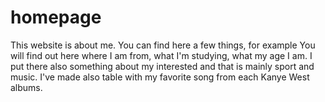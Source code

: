 # homepage
This website is about me. You can find here a few things, for example You will find out here where I am from, what I'm studying,  what my age I am. 
I put there also something about my interested and that is mainly sport and music. I've made also table with my favorite song from each Kanye West albums.
